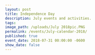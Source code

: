 ```yaml
---
layout: post
title: Independence Day
description: July events and activities.
tags:
image_path: /uploads/July 2018pic.PNG
permalink: /events/July-calendar-2018/
published: true
event_date: 2018-07-31 00:00:00 -0600
show_date: false
---
```


